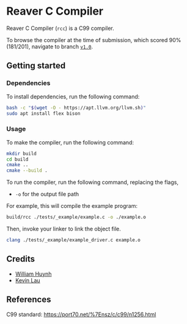 # Reaver C Compiler

Reaver C Compiler (`rcc`) is a C99 compiler.

To browse the compiler at the time of submission, which scored 90% (181/201),
navigate to branch [`v1.0`](https://github.com/saturn691/ReaverCompiler/tree/v1.0).

## Getting started

### Dependencies

To install dependencies, run the following command:

```bash
bash -c "$(wget -O - https://apt.llvm.org/llvm.sh)"
sudo apt install flex bison
```

### Usage

To make the compiler, run the following command:

```bash
mkdir build
cd build
cmake ..
cmake --build .
```

To run the compiler, run the following command, replacing the flags,

- `-o` for the output file path

For example, this will compile the example program:

```bash
build/rcc ./tests/_example/example.c -o ./example.o
```

Then, invoke your linker to link the object file.

```bash
clang ./tests/_example/example_driver.c example.o
```

## Credits

- [William Huynh](https://www.linkedin.com/in/wh691/)
- [Kevin Lau](https://www.linkedin.com/in/kevinlau01/)

## References

C99 standard: https://port70.net/%7Ensz/c/c99/n1256.html
